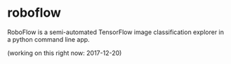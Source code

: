 # roboflow
RoboFlow is a semi-automated TensorFlow image classification explorer in a python command line app.

(working on this right now: 2017-12-20)
